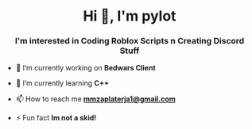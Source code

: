 <h1 align="center">Hi 👋, I'm pylot</h1>
<h3 align="center">I'm interested in Coding Roblox Scripts n Creating Discord Stuff</h3>

- 🔭 I’m currently working on **Bedwars Client**

- 🌱 I’m currently learning **C++**

- 📫 How to reach me **mmzaplaterja1@gmail.com**

- ⚡ Fun fact **Im not a skid!**

